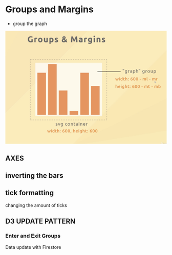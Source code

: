 # Groups and Margins

- group the graph

![img](img/img.png)

## AXES  

## inverting the bars

## tick formatting

changing the amount of ticks

## D3 UPDATE PATTERN
### Enter and Exit Groups

Data update with Firestore